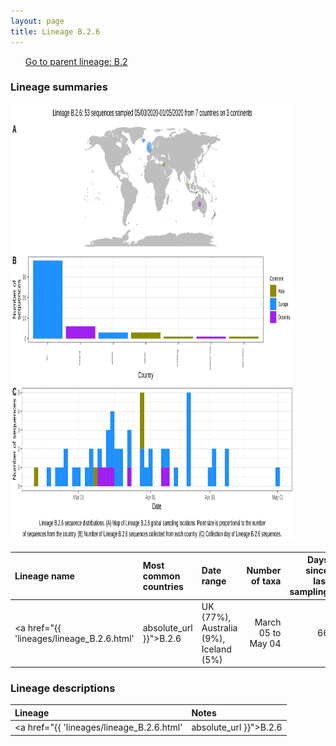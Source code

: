 ```yaml
---
layout: page
title: Lineage B.2.6
---
```




<p>
<ul class="actions small">
	 <a href="{{ 'lineages/lineage_B.2.html' | absolute_url }}" class="button special fit">Go to parent lineage: B.2</a>
</ul>
</p>
<h3> Lineage summaries</h3>

<img src="../assets/images/B.2.6.svg" alt="B.2.6 lineage summary figure" width="90%" height="700px" />


| Lineage name | Most common countries | Date range | Number of taxa |  Days since last sampling | Known Travel | Recall value |
|:-----|:-----|:-------|-------:|-------:|:---------|--------:|
| <a href="{{ 'lineages/lineage_B.2.6.html' | absolute_url }}">B.2.6</a> | UK (77%), Australia (9%), Iceland (5%) | March 05 to May 04 | 66 | 92 |  | 0.923 |

<h3>Lineage descriptions</h3>

| Lineage | Notes |
|:-----|:-----|
| <a href="{{ 'lineages/lineage_B.2.6.html' | absolute_url }}">B.2.6</a> | UK lineage (BS=100) |

